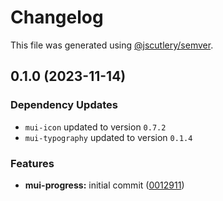 # Changelog

This file was generated using [@jscutlery/semver](https://github.com/jscutlery/semver).

## 0.1.0 (2023-11-14)

### Dependency Updates

- `mui-icon` updated to version `0.7.2`
- `mui-typography` updated to version `0.1.4`

### Features

- **mui-progress:** initial commit ([0012911](https://github.com/Availity/element/commit/00129117d2107d4bdf97a3767119d30ae2edb418))

